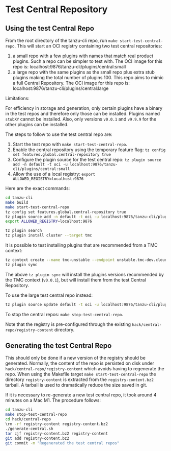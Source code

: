# Test Central Repository

## Using the test Central Repo

From the root directory of the tanzu-cli repo, run `make start-test-central-repo`.  This will start an OCI registry
containing two test central repositories:

1. a small repo with a few plugins with names that match real product plugins.  Such a repo can be simpler to test with.  The OCI image for this repo is: localhost:9876/tanzu-cli/plugins/central:small
1. a large repo with the same plugins as the small repo plus extra stub plugins making the total number of plugins 100. This repo aims to mimic a full Central Repository. The OCI image for this repo is: localhost:9876/tanzu-cli/plugins/central:large

Limitations:

For efficiency in storage and generation, only certain plugins have a binary in the test repos
and therefore only those can be installed.
Plugins named `stubXY` cannot be installed.
Also, only versions `v0.0.1` and `v9.9.9` for the other plugins can be installed.

The steps to follow to use the test central repo are:

1. Start the test repo with `make start-test-central-repo`.
1. Enable the central repository using the temporary feature flag: `tz config set features.global.central-repository true`
1. Configure the plugin source for the test central repo: `tz plugin source add -n default -t oci -u localhost:9876/tanzu-cli/plugins/central:small`
1. Allow the use of a local registry: `export ALLOWED_REGISTRY=localhost:9876`

Here are the exact commands:

```bash
cd tanzu-cli
make build
make start-test-central-repo
tz config set features.global.central-repository true
tz plugin source add -n default -t oci -u localhost:9876/tanzu-cli/plugins/central:small
export ALLOWED_REGISTRY=localhost:9876

tz plugin search
tz plugin install cluster --target tmc
```

It is possible to test installing plugins that are recommended from a TMC context:

```bash
tz context create --name tmc-unstable --endpoint unstable.tmc-dev.cloud.vmware.com --staging
tz plugin sync
```

The above `tz plugin sync` will install the plugins versions recommended by the TMC context (`v0.0.1`), but will install
them from the test Central Repository.

To use the large test central repo instead:

```bash
tz plugin source update default -t oci -u localhost:9876/tanzu-cli/plugins/central:large
```

To stop the central repos: `make stop-test-central-repo`.

Note that the registry is pre-configured through the existing `hack/central-repo/registry-content` directory.

## Generating the test Central Repo

This should only be done if a new version of the registry should be generated.
Normally, the content of the repo is persisted on disk under `hack/central-repo/registry-content`
which avoids having to regenerate the repo.  When using the Makefile target `make start-test-central-repo`
the directory `registry-content` is extracted from the `registry-content.bz2` tarball.
A tarball is used to dramatically reduce the size saved in git.

If it is necessary to re-generate a new test central repo, it took around 4 minutes on a Mac M1.
The procedure follows:

```bash
cd tanzu-cli
make stop-test-central-repo
cd hack/central-repo
\rm -rf registry-content registry-content.bz2
./generate-central.sh
tar cjf registry-content.bz2 registry-content
git add registry-content.bz2
git commit -m "Regenerated the test central repos"
```
